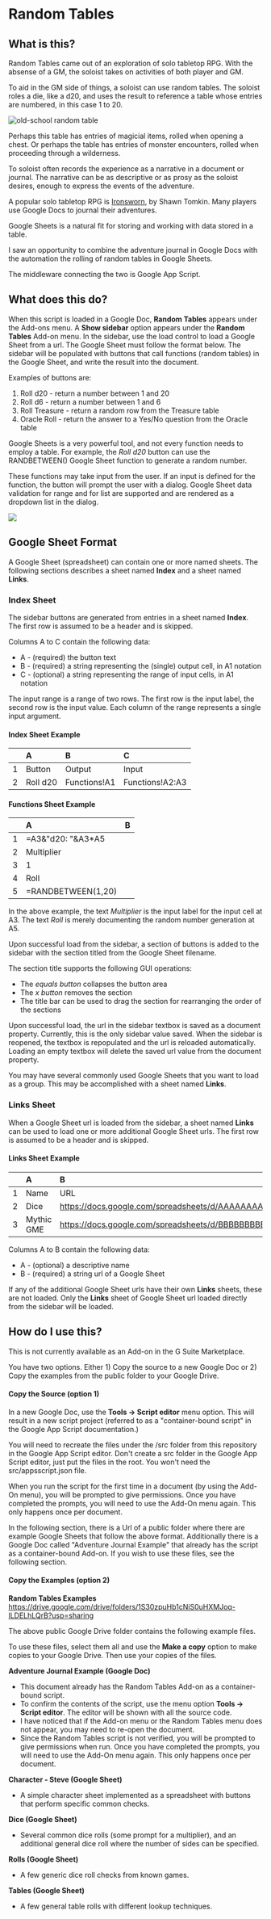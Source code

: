 # Random Tables 

## What is this?  

Random Tables came out of an exploration of solo tabletop RPG. With the absense of a GM, the soloist takes on activities of both player and GM.  

To aid in the GM side of things, a soloist can use random tables. The soloist roles a die, like a d20, and uses the result to reference a table whose entries are numbered, in this case 1 to 20.  

![old-school random table](/images/keep_table.jpg)

Perhaps this table has entries of magicial items, rolled when opening a chest. Or perhaps the table has entries of monster encounters, rolled when proceeding through a wilderness.  

To soloist often records the experience as a narrative in a document or journal. The narrative can be as descriptive or as prosy as the soloist desires, enough to express the events of the adventure.  

A popular solo tabletop RPG is [Ironsworn](https://www.ironswornrpg.com/), by Shawn Tomkin. Many players use Google Docs to journal their adventures.

Google Sheets is a natural fit for storing and working with data stored in a table.  

I saw an opportunity to combine the adventure journal in Google Docs with the automation the rolling of random tables in Google Sheets.  

The middleware connecting the two is Google App Script.

## What does this do?

When this script is loaded in a Google Doc, **Random Tables** appears under the Add-ons menu. A **Show sidebar** option appears under the **Random Tables** Add-on menu.  In the sidebar, use the load control to load a Google Sheet from a url. The Google Sheet must follow the format below. The sidebar will be populated with buttons that call functions (random tables) in the Google Sheet, and write the result into the document.

Examples of buttons are: 
1. Roll d20 - return a number between 1 and 20 
2. Roll d6 - return a number between 1 and 6
3. Roll Treasure - return a random row from the Treasure table
4. Oracle Roll - return the answer to a Yes/No question from the Oracle table

Google Sheets is a very powerful tool, and not every function needs to employ a table. For example, the *Roll d20* button can use the RANDBETWEEN() Google Sheet function to generate a random number.  

These functions may take input from the user. If an input is defined for the function, the button will prompt the user with a dialog.  Google Sheet data validation for range and for list are supported and are rendered as a dropdown list in the dialog.

![](/images/screen1.png)

## Google Sheet Format

A Google Sheet (spreadsheet) can contain one or more named sheets. The following sections describes a sheet named **Index** and a sheet named **Links**.

### Index Sheet
The sidebar buttons are generated from entries in a sheet named **Index**.  The first row is assumed to be a header and is skipped.  

Columns A to C contain the following data:  
* A - (required) the button text
* B - (required) a string representing the (single) output cell, in A1 notation
* C - (optional) a string representing the range of input cells, in A1 notation

The input range is a range of two rows. The first row is the input label, the second row is the input value. Each column of the range represents a single input argument.  

#### Index Sheet Example
|      | A        | B            | C               |
| :--- | :---     | :---         | :---            |
| 1    | Button   | Output       | Input           |
| 2    | Roll d20 | Functions!A1 | Functions!A2:A3 |

#### Functions Sheet Example
|      | A                  | B     |
| :--- | :---               | :---  |
| 1    | =A3&"d20: "&A3*A5  |       |
| 2    | Multiplier         |       |
| 3    | 1                  |       |
| 4    | Roll               |       |
| 5    | =RANDBETWEEN(1,20) |       |

In the above example, the text *Multiplier* is the input label for the input cell at A3. The text *Roll* is merely documenting the random number generation at A5.  

Upon successful load from the sidebar, a section of buttons is added to the sidebar with the section titled from the Google Sheet filename.  

The section title supports the following GUI operations:
* The *equals button* collapses the button area
* The *x button* removes the section
* The title bar can be used to drag the section for rearranging the order of the sections

Upon successful load, the url in the sidebar textbox is saved as a document property. Currently, this is the only sidebar value saved. When the sidebar is reopened, the textbox is repopulated and the url is reloaded automatically. Loading an empty textbox will delete the saved url value from the document property.  

You may have several commonly used Google Sheets that you want to load as a group. This may be accomplished with a sheet named **Links**.

### Links Sheet

When a Google Sheet url is loaded from the sidebar, a sheet named **Links** can be used to load one or more additional Google Sheet urls.  The first row is assumed to be a header and is skipped.  

#### Links Sheet Example
|      | A        | B            | 
| :--- | :---     | :---         | 
| 1    | Name     | URL          | 
| 2    | Dice     | https://docs.google.com/spreadsheets/d/AAAAAAAAAAAAAAAAAAAAAAAAAAAAAAAAAAAAAAAAAAAA/edit | 
| 3    | Mythic GME     | https://docs.google.com/spreadsheets/d/BBBBBBBBBBBBBBBBBBBBBBBBBBBBBBBBBBBBBBBBBBBB/edit | 

Columns A to B contain the following data:  
* A - (optional) a descriptive name
* B - (required) a string url of a Google Sheet

If any of the additional Google Sheet urls have their own **Links** sheets, these are not loaded. Only the **Links** sheet of Google Sheet url loaded directly from the sidebar will be loaded.  

## How do I use this?

This is not currently available as an Add-on in the G Suite Marketplace.

You have two options. Either 1) Copy the source to a new Google Doc or 2) Copy the examples from the public folder to your Google Drive. 

#### Copy the Source (option 1)

In a new Google Doc, use the **Tools -> Script editor** menu option. This will result in a new script project (referred to as a "container-bound script" in the Google App Script documentation.)  

You will need to recreate the files under the /src folder from this repository in the Google App Script editor. Don't create a src folder in the Google App Script editor, just put the files in the root. You won't need the src/appsscript.json file.

When you run the script for the first time in a document (by using the Add-On menu), you will be prompted to give permissions. Once you have completed the prompts, you will need to use the Add-On menu again.  This only happens once per document.  

In the following section, there is a Url of a public folder where there are example Google Sheets that follow the above format. Additionally there is a Google Doc called "Adventure Journal Example" that already has the script as a container-bound Add-on. If you wish to use these files, see the following section.

#### Copy the Examples (option 2)

**Random Tables Examples**  
https://drive.google.com/drive/folders/1S30zpuHb1cNiS0uHXMJoq-lLDELhLQrB?usp=sharing

The above public Google Drive folder contains the following example files.

To use these files, select them all and use the **Make a copy** option to make copies to your Google Drive. Then use your copies of the files.

**Adventure Journal Example (Google Doc)**  
* This document already has the Random Tables Add-on as a container-bound script.
* To confirm the contents of the script, use the menu option **Tools -> Script editor**. The editor will be shown with all the source code.  
* I have noticed that if the Add-on menu or the Random Tables menu does not appear, you may need to re-open the document.
* Since the Random Tables script is not verified, you will be prompted to give permissions when run. Once you have completed the prompts, you will need to use the Add-On menu again.  This only happens once per document.

**Character - Steve (Google Sheet)**  
* A simple character sheet implemented as a spreadsheet with buttons that perform specific common checks.

**Dice (Google Sheet)**  
* Several common dice rolls (some prompt for a multiplier), and an additional general dice roll where the number of sides can be specified.

**Rolls (Google Sheet)**  
* A few generic dice roll checks from known games.

**Tables (Google Sheet)**  
* A few general table rolls with different lookup techniques.
